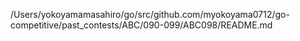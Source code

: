 /Users/yokoyamamasahiro/go/src/github.com/myokoyama0712/go-competitive/past_contests/ABC/090-099/ABC098/README.md